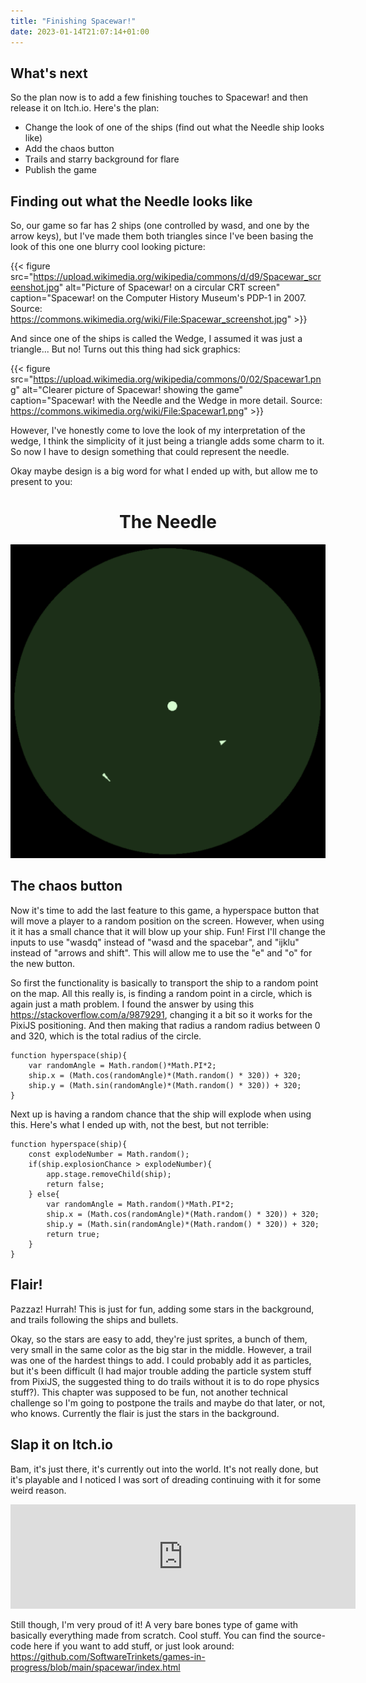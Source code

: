 ```yaml
---
title: "Finishing Spacewar!"
date: 2023-01-14T21:07:14+01:00
---
```


## What's next

So the plan now is to add a few finishing touches to Spacewar! and then release it on Itch.io. Here's the plan:

- Change the look of one of the ships (find out what the Needle ship looks like)
- Add the chaos button
- Trails and starry background for flare
- Publish the game

## Finding out what the Needle looks like

So, our game so far has 2 ships (one controlled by wasd, and one by the arrow keys), but I've made them both triangles since I've been basing the look of this one one blurry cool looking picture:

{{< figure
    src="https://upload.wikimedia.org/wikipedia/commons/d/d9/Spacewar_screenshot.jpg"
    alt="Picture of Spacewar! on a circular CRT screen"
    caption="Spacewar! on the Computer History Museum's PDP-1 in 2007. Source: https://commons.wikimedia.org/wiki/File:Spacewar_screenshot.jpg"
    >}}

And since one of the ships is called the Wedge, I assumed it was just a triangle... But no! Turns out this thing had sick graphics: 

{{< figure
    src="https://upload.wikimedia.org/wikipedia/commons/0/02/Spacewar1.png"
    alt="Clearer picture of Spacewar! showing the game"
    caption="Spacewar! with the Needle and the Wedge in more detail. Source: https://commons.wikimedia.org/wiki/File:Spacewar1.png"
    >}}

However, I've honestly come to love the look of my interpretation of the wedge, I think the simplicity of it just being a triangle adds some charm to it. So now I have to design something that could represent the needle.

Okay maybe design is a big word for what I ended up with, but allow me to present to you:

<h1 style="text-align: center;"> The Needle </h1>

![](Needle.png)

## The chaos button

Now it's time to add the last feature to this game, a hyperspace button that will move a player to a random position on the screen. However, when using it it has a small chance that it will blow up your ship. Fun!
First I'll change the inputs to use "wasdq" instead of "wasd and the spacebar", and "ijklu" instead of "arrows and shift". This will allow me to use the "e" and "o" for the new button. 

So first the functionality is basically to transport the ship to a random point on the map. All this really is, is finding a random point in a circle, which is again just a math problem. 
I found the answer by using this https://stackoverflow.com/a/9879291, changing it a bit so it works for the PixiJS positioning. And then making that radius a random radius between 0 and 320, which is the total radius of the circle.

    function hyperspace(ship){
        var randomAngle = Math.random()*Math.PI*2;
        ship.x = (Math.cos(randomAngle)*(Math.random() * 320)) + 320;
        ship.y = (Math.sin(randomAngle)*(Math.random() * 320)) + 320;
    }

Next up is having a random chance that the ship will explode when using this. Here's what I ended up with, not the best, but not terrible:

    function hyperspace(ship){
        const explodeNumber = Math.random();
        if(ship.explosionChance > explodeNumber){
            app.stage.removeChild(ship);
            return false;
        } else{
            var randomAngle = Math.random()*Math.PI*2;
            ship.x = (Math.cos(randomAngle)*(Math.random() * 320)) + 320;
            ship.y = (Math.sin(randomAngle)*(Math.random() * 320)) + 320;
            return true;
        }
    }

## Flair!

Pazzaz! Hurrah! This is just for fun, adding some stars in the background, and trails following the ships and bullets. 

Okay, so the stars are easy to add, they're just sprites, a bunch of them, very small in the same color as the big star in the middle. However, a trail was one of the hardest things to add. I could probably add it as particles, but it's been difficult (I had major trouble adding the particle system stuff from PixiJS, the suggested thing to do trails without it is to do rope physics stuff?). This chapter was supposed to be fun, not another technical challenge so I'm going to postpone the trails and maybe do that later, or not, who knows. Currently the flair is just the stars in the background. 

## Slap it on Itch.io

Bam, it's just there, it's currently out into the world. It's not really done, but it's playable and I noticed I was sort of dreading continuing with it for some weird reason. 

<iframe frameborder="0" src="https://itch.io/embed/1886317" width="552" height="167"><a href="https://softwaretrinkets.itch.io/spacewar">Spacewar! by SoftwareTrinkets</a></iframe>

Still though, I'm very proud of it! A very bare bones type of game with basically everything made from scratch. Cool stuff. You can find the source-code here if you want to add stuff, or just look around: https://github.com/SoftwareTrinkets/games-in-progress/blob/main/spacewar/index.html 
